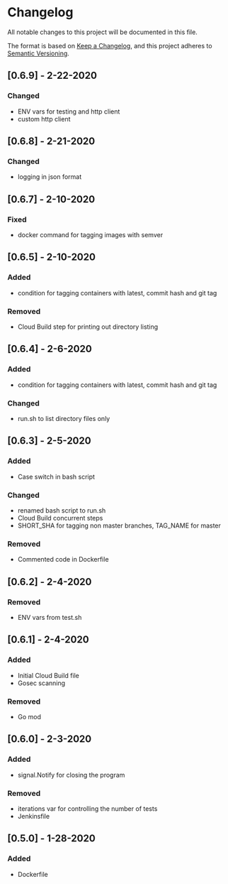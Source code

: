 # Changelog
All notable changes to this project will be documented in this file.

The format is based on [Keep a Changelog](https://keepachangelog.com/en/1.0.0/),
and this project adheres to [Semantic Versioning](https://semver.org/spec/v2.0.0.html).

## [0.6.9] - 2-22-2020
### Changed
- ENV vars for testing and http client
- custom http client

## [0.6.8] - 2-21-2020
### Changed
- logging in json format

## [0.6.7] - 2-10-2020
### Fixed
- docker command for tagging images with semver

## [0.6.5] - 2-10-2020
### Added
- condition for tagging containers with latest, commit hash and git tag

### Removed
- Cloud Build step for printing out directory listing

## [0.6.4] - 2-6-2020
### Added
- condition for tagging containers with latest, commit hash and git tag

### Changed
- run.sh to list directory files only

## [0.6.3] - 2-5-2020
### Added
- Case switch in bash script

### Changed
- renamed bash script to run.sh
- Cloud Build concurrent steps
- SHORT_SHA for tagging non master branches, TAG_NAME for master

### Removed
- Commented code in Dockerfile

## [0.6.2] - 2-4-2020
### Removed
- ENV vars from test.sh

## [0.6.1] - 2-4-2020
### Added
- Initial Cloud Build file
- Gosec scanning

### Removed
- Go mod

## [0.6.0] - 2-3-2020
### Added
- signal.Notify for closing the program

### Removed 
- iterations var for controlling the number of tests
- Jenkinsfile

## [0.5.0] - 1-28-2020
### Added
- Dockerfile
